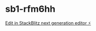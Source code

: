 # sb1-rfm6hh

[Edit in StackBlitz next generation editor ⚡️](https://stackblitz.com/~/github.com/frankiezh/sb1-rfm6hh)